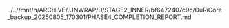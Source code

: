 ../..//mnt/h/ARCHIVE/.UNWRAP/D/STAGE2_INNER/bf6472407c9c/DuRiCore_backup_20250805_170301/PHASE4_COMPLETION_REPORT.md